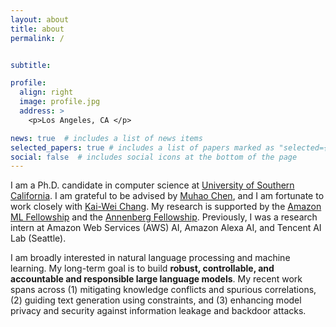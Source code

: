 ```yaml
---
layout: about
title: about
permalink: /


subtitle: 

profile:
  align: right
  image: profile.jpg
  address: >
    <p>Los Angeles, CA </p>

news: true  # includes a list of news items
selected_papers: true # includes a list of papers marked as "selected={true}"
social: false  # includes social icons at the bottom of the page
---
```


I am a Ph.D. candidate in computer science at [University of Southern California](https://www.usc.edu/). I am grateful to be advised by [Muhao Chen](https://muhaochen.github.io), and I am fortunate to work closely with [Kai-Wei Chang](http://web.cs.ucla.edu/~kwchang/). My research is supported by the [Amazon ML Fellowship](https://trustedai.usc.edu/20222023-amazon-ml-fellows-1) and the [Annenberg Fellowship](https://graduateschool.usc.edu/fellowships/fellowships-for-phd-students/). Previously, I was a research intern at Amazon Web Services (AWS) AI, Amazon Alexa AI, and Tencent AI Lab (Seattle).

I am broadly interested in natural language processing and machine learning. My long-term goal is to build **robust, controllable, and accountable and responsible large language models**. My recent work spans across (1) mitigating knowledge conflicts and spurious correlations, (2) guiding text generation using constraints, and (3) enhancing model privacy and security against information leakage and backdoor attacks.




